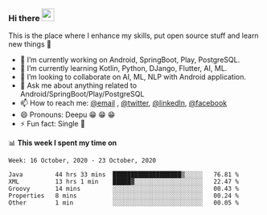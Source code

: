 ### Hi there <img src="https://media.giphy.com/media/hvRJCLFzcasrR4ia7z/giphy.gif" width="25px">
This is the place where I enhance my skills, put open source stuff and learn new things :rofl:

- 🔭 I’m currently working on Android, SpringBoot, Play, PostgreSQL. 
- 🌱 I’m currently learning Kotlin, Python, DJango, Flutter, AI, ML.
- 👯 I’m looking to collaborate on AI, ML, NLP with Android application.
- 💬 Ask me about anything related to Android/SpringBoot/Play/PostgreSQL
- 📫 How to reach me: [@email](deepakgupta7403@gmail.com) , [@twitter](https://twitter.com/deepakgupta7403), [@linkedln](https://in.linkedin.com/in/deepak-gupta-23b3b1113), [@facebook](https://facebook.com/deepakgupta7403)
- 😄 Pronouns: Deepu :grin: :grin: :grin:
- ⚡ Fun fact: Single :grimacing:

📊 **This week I spent my time on**

<!--START_SECTION:waka-->
```text
Week: 16 October, 2020 - 23 October, 2020

Java         44 hrs 33 mins  ███████████████████▒░░░░░   76.81 % 
XML          13 hrs 1 min    █████▓░░░░░░░░░░░░░░░░░░░   22.47 % 
Groovy       14 mins         ░░░░░░░░░░░░░░░░░░░░░░░░░   00.43 % 
Properties   8 mins          ░░░░░░░░░░░░░░░░░░░░░░░░░   00.24 % 
Other        1 min           ░░░░░░░░░░░░░░░░░░░░░░░░░   00.05 % 
```
<!--END_SECTION:waka-->
